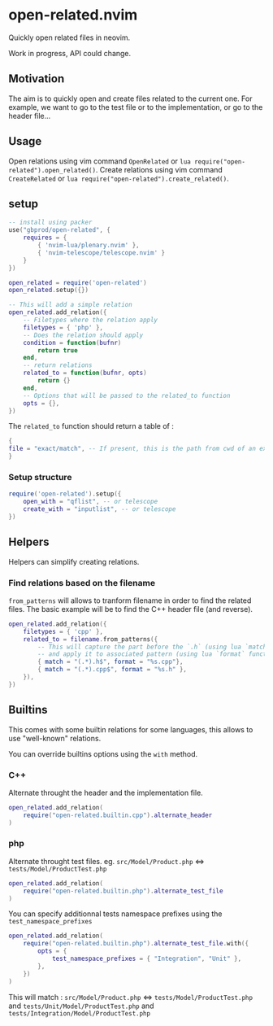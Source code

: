 # open-related.nvim

Quickly open related files in neovim.

Work in progress, API could change.

## Motivation

The aim is to quickly open and create files related to the current one. For example, we
want to go to the test file or to the implementation, or go to the header file...

## Usage

Open relations using vim command `OpenRelated` or `lua require("open-related").open_related()`.
Create relations using vim command `CreateRelated` or `lua require("open-related").create_related()`.

## setup

```lua
-- install using packer
use("gbprod/open-related", {
    requires = { 
        { 'nvim-lua/plenary.nvim' }, 
        { 'nvim-telescope/telescope.nvim' } 
    }
})

open_related = require('open-related')
open_related.setup({})

-- This will add a simple relation
open_related.add_relation({
    -- Filetypes where the relation apply
    filetypes = { 'php' },
    -- Does the relation should apply
    condition = function(bufnr)
        return true
    end,
    -- return relations
    related_to = function(bufnr, opts)
        return {}
    end,
    -- Options that will be passed to the related_to function
    opts = {},
})
```
The `related_to` function should return a table of : 

```lua
{
file = "exact/match", -- If present, this is the path from cwd of an expected relation
}
```

### Setup structure

```lua
require('open-related').setup({
    open_with = "qflist", -- or telescope
    create_with = "inputlist", -- or telescope
})
```

## Helpers

Helpers can simplify creating relations.

### Find relations based on the filename

`from_patterns` will allows to tranform filename in order to find the related files.
The basic example will be to find the C++ header file (and reverse).

```lua
open_related.add_relation({
    filetypes = { 'cpp' },
    related_to = filename.from_patterns({
        -- This will capture the part before the `.h` (using lua `match` function) 
        -- and apply it to associated pattern (using lua `format` function)
        { match = "(.*).h$", format = "%s.cpp"},
        { match = "(.*).cpp$", format = "%s.h" },
    }),
})
```

## Builtins

This comes with some builtin relations for some languages, this allows to use "well-known" relations.

You can override builtins options using the `with` method.

### C++

Alternate throught the header and the implementation file.

```lua
open_related.add_relation(
    require("open-related.builtin.cpp").alternate_header
)
```

### php

Alternate throught test files.
eg. `src/Model/Product.php` <=> `tests/Model/ProductTest.php` 

```lua
open_related.add_relation(
    require("open-related.builtin.php").alternate_test_file
)
```

You can specify additionnal tests namespace prefixes using the `test_namespace_prefixes`
```lua
open_related.add_relation(
    require("open-related.builtin.php").alternate_test_file.with({
        opts = {
            test_namespace_prefixes = { "Integration", "Unit" },
        },
    })
)
```
This will match : `src/Model/Product.php` <=> `tests/Model/ProductTest.php` and `tests/Unit/Model/ProductTest.php` and `tests/Integration/Model/ProductTest.php` 

